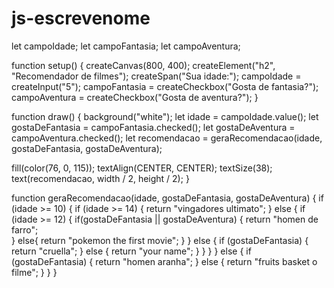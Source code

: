 # js-escrevenome
let campoIdade;
let campoFantasia;
let campoAventura;

function setup() {
  createCanvas(800, 400);
  createElement("h2", "Recomendador de filmes");
  createSpan("Sua idade:");
  campoIdade = createInput("5");
  campoFantasia = createCheckbox("Gosta de fantasia?");
  campoAventura = createCheckbox("Gosta de aventura?");
}

function draw() {
  background("white");
  let idade = campoIdade.value();
  let gostaDeFantasia = campoFantasia.checked();
  let gostaDeAventura = campoAventura.checked();
  let recomendacao = geraRecomendacao(idade, gostaDeFantasia, gostaDeAventura);

  fill(color(76, 0, 115));
  textAlign(CENTER, CENTER);
  textSize(38);
  text(recomendacao, width / 2, height / 2);
}

function geraRecomendacao(idade, gostaDeFantasia, gostaDeAventura) {
  if (idade >= 10) {
    if (idade >= 14) {
      return "vingadores ultimato";
    } else {
      if (idade >= 12) {
        if(gostaDeFantasia || gostaDeAventura) {
          return "homen de farro";          
        } else{
         return "pokemon the first movie";
        }
      } else {
        if (gostaDeFantasia) {
          return "cruella";
        } else {
          return "your name";
        }
      }
    }
  } else {
    if (gostaDeFantasia) {
      return "homen aranha";
    } else {
      return "fruits basket o filme";
    }
  }
}
